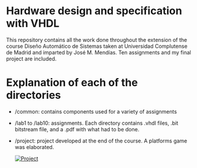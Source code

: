 # Hardware design and specification with VHDL
This repository contains all the work done throughout the extension of the course Diseño Automático de Sistemas taken at Universidad Complutense de Madrid and imparted by José M. Mendías. Ten assignments and my final project are included.

# Explanation of each of the directories
- /common: contains components used for a variety of assignments
- /lab1 to /lab10: assignments. Each directory contains .vhdl files, .bit bitstream file, and a .pdf with what had to be done.
- /project: project developed at the end of the course. A platforms game was elaborated.

   [![Project](https://img.youtube.com/vi/S09vht9Bq_w/0.jpg)](https://www.youtube.com/watch?v=S09vht9Bq_w)



